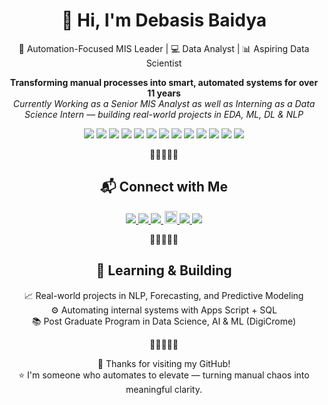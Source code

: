 <h1 align="center">👋 Hi, I'm Debasis Baidya</h1>

<p align="center">
  🚀 Automation-Focused MIS Leader | 💻 Data Analyst | 📊 Aspiring Data Scientist
</p>

<p align="center">
  <strong>Transforming manual processes into smart, automated systems for over 11 years</strong><br>
  <i>Currently Working as a Senior MIS Analyst as well as Interning as a Data Science Intern — building real-world projects in EDA, ML, DL & NLP</i>
</p>

<!-- 🛠️ TOOL BADGES -->
<p align="center">
  <img src="https://img.shields.io/badge/Python-Data_Science_| Analytics-3776AB?logo=python&logoColor=white&style=flat-square" />
  <a><img src="https://img.shields.io/badge/SQL-Queries-4479A1?logo=mysql&logoColor=white&style=flat-square" /></a>
  <a><img src="https://img.shields.io/badge/Power%20BI-Data-yellow?logo=powerbi&logoColor=black&style=flat-square" /></a>
  <a><img src="https://img.shields.io/badge/Tableau-Dashboards-005F9E?logo=tableau&logoColor=white&style=flat-square" /></a>
  <a><img src="https://img.shields.io/badge/Google%20Sheets-Automation-34A853?logo=googlesheets&logoColor=white&style=flat-square" /></a>
  <a><img src="https://img.shields.io/badge/Apps%20Script-Google-4285F4?logo=google&logoColor=white&style=flat-square" /></a>
  <a><img src="https://img.shields.io/badge/Streamlit-Apps-FF4B4B?logo=streamlit&logoColor=white&style=flat-square" /></a>
  <a><img src="https://img.shields.io/badge/Excel-Advanced-217346?logo=microsoft-excel&logoColor=white&style=flat-square" /></a>
  <a><img src="https://img.shields.io/badge/PowerPoint-Infographics-B7472A?logo=microsoft-powerpoint&logoColor=white&style=flat-square" /></a>
  <a><img src="https://img.shields.io/badge/Canva-Designing-00C4CC?logo=canva&logoColor=white&style=flat-square" /></a>
  <a><img src="https://img.shields.io/badge/Looker%20Studio-Reports-4285F4?logo=looker&logoColor=white&style=flat-square" /></a>
  <a><img src="https://img.shields.io/badge/Google%20Sites-Intranet-34A853?logo=google&logoColor=white&style=flat-square" /></a>
  <a><img src="https://img.shields.io/badge/Google%20Forms-Pre--Filled-4285F4?logo=googleforms&logoColor=white&style=flat-square" /></a>
</p>

<p align="center">🌟🌟🌟🌟🌟</p>

<h2 align="center">📬 Connect with Me</h2>

<p align="center">
  <a href="https://www.linkedin.com/in/debasisbaidya" target="_blank">
    <img src="https://img.shields.io/badge/LinkedIn-Connect-blue?style=flat&logo=linkedin&logoColor=white" />
  </a>
  <a href="mailto:speak2debasis@gmail.com">
    <img src="https://img.shields.io/badge/Gmail-Mail_Me-red?style=flat&logo=gmail&logoColor=white" />
  </a>
  <a href="https://api.whatsapp.com/send?phone=918013316086&text=Hi%20Debasis!">
    <img src="https://img.shields.io/badge/WhatsApp-Chat-green?style=flat&logo=whatsapp&logoColor=white" />
  </a>
  <a href="https://github.com/DebasisBaidya">
    <img src="https://visitor-badge.laobi.icu/badge?page_id=DebasisBaidya" style="height:20px; margin-left: 2px;" />
  </a>
  <a href="https://github.com/DebasisBaidya">
    <img src="https://img.shields.io/github/followers/DebasisBaidya?label=Followers&style=flat&logo=github" />
  </a>
  <a href="https://github.com/DebasisBaidya?tab=stars">
    <img src="https://img.shields.io/github/stars/DebasisBaidya?label=Stars&style=flat&logo=github" />
  </a>
</p>

<p align="center">🌟🌟🌟🌟🌟</p>

<h2 align="center">🧠 Learning & Building</h2>

<p align="center">
  📈 Real-world projects in NLP, Forecasting, and Predictive Modeling<br>
  ⚙️ Automating internal systems with Apps Script + SQL<br>
  📚 Post Graduate Program in Data Science, AI & ML (DigiCrome)
</p>

<p align="center">🌟🌟🌟🌟🌟</p>

<p align="center">
  🙏 Thanks for visiting my GitHub!<br>
  ⭐ I'm someone who automates to elevate — turning manual chaos into meaningful clarity.
</p>
